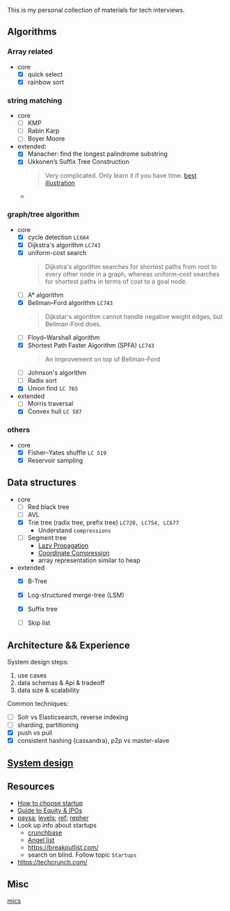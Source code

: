 This is my personal collection of materials for tech interviews.

## Algorithms

### Array related
- core
	- [x] quick select
	- [x] rainbow sort

### string matching
- core
	- [ ] KMP
	- [ ] Rabin Karp
	- [ ] Boyer Moore
- extended:
	- [x] Manacher: find the longest palindrome substring
	- [x] Ukkonen’s Suffix Tree Construction
		> Very complicated. Only learn it if you have time. [best illustration](https://stackoverflow.com/questions/9452701/ukkonens-suffix-tree-algorithm-in-plain-english/9513423#9513423)
	- 

### graph/tree algorithm
- core
	- [x] cycle detection `LC684`
	- [x] Dijkstra's algorithm `LC743`
	- [x] uniform-cost search  
		> Dijkstra's algorithm searches for shortest paths from root to every other node in a graph, whereas uniform-cost searches for shortest paths in terms of cost to a goal node. 
	- [ ] A* algorithm 
	- [x] Bellman–Ford algorithm  `LC743`
		> Dijkstar's algorithm cannot handle negative weight edges, but Bellman-Ford does. 
	- [ ] Floyd–Warshall algorithm
	- [x] Shortest Path Faster Algorithm (SPFA) `LC743`
		> An improvement on top of Bellman-Ford
	- [ ] Johnson's algorithm
	- [ ] Radix sort
	- [x] Union find `LC 765`
- extended
	- [ ] Morris traversal 
	- [x] Convex hull `LC 587` 

### others
- core
	- [x] Fisher–Yates shuffle `LC 519`
	- [x] Reservoir sampling

## Data structures  
- core
	- [ ] Red black tree 
	- [ ] AVL
	- [x] Trie tree (radix tree, prefix tree) `LC720, LC754, LC677`
		- Understand `compressions`
	- [ ] Segment tree
		- [Lazy Propagation](https://www.geeksforgeeks.org/lazy-propagation-in-segment-tree/)
		- [Coordinate Compression](https://leetcode.com/articles/falling-squares/)
		- array representation similar to heap
- extended
	- [x] B-Tree
	- [x] Log-structured merge-tree (LSM)
	- [x] Suffix tree
	- [ ] Skip list


## Architecture && Experience
System design steps: 
1. use cases
2. data schemas & Api & tradeoff 
3. data size & scalability

Common techniques:
- [ ] Solr vs Elasticsearch, reverse indexing
- [ ] sharding, partitioning
- [x] push vs pull
- [x] consistent hashing (cassandra), p2p vs master-slave

## [System design](system_design/README.md)

## Resources
- [How to choose startup](https://www.douban.com/group/topic/4239381/)
- [Guide to Equity & IPOs](https://blog.wealthfront.com/equity-ipo-guide/)  
- [paysa](https://www.paysa.com/); [levels](https://www.levels.fyi/); [ref](https://reffo.us/offers); [repher](https://repher.me/)
- Look up info about startups
	- [crunchbase](https://www.crunchbase.com) 
	- [Angel list](https://angel.co/)
	- https://breakoutlist.com/
	- search on blind. Follow topic `Startups`
- https://techcrunch.com/

## Misc
[mics](misc.md)